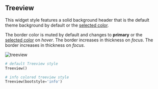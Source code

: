## Treeview

This widget style features a solid background header that is the default theme background by default or the [selected color](index.md#colors).

The border color is muted by default and changes to **primary** or the [selected color](index.md#colors) on _hover_. The border increases in thickness on _focus_. The border increases in thickness on _focus_.

![treeview](../assets/widget-styles/treeview.gif)

```python
# default Treeview style
Treeview()

# info colored treeview style
Treeview(bootstyle='info')
```


